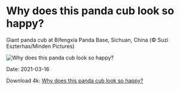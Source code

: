 # Why does this panda cub look so happy?

Giant panda cub at Bifengxia Panda Base, Sichuan, China (© Suzi Eszterhas/Minden Pictures)

![Why does this panda cub look so happy?](https://bing.com/th?id=OHR.BifengxiaPanda_EN-US8585443782_UHD.jpg&rf=LaDigue_UHD.jpg&pid=hp&w=1024&h=576)

Date: 2021-03-16

Download 4k: [Why does this panda cub look so happy?](https://bing.com/th?id=OHR.BifengxiaPanda_EN-US8585443782_UHD.jpg&rf=LaDigue_UHD.jpg&pid=hp&w=3840&h=2160)


